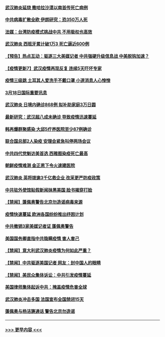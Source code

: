#### [武汉肺炎延烧 撒哈拉沙漠以南首传死亡病例](../pages/prog202/a102802496.md?t=03190031) 
#### [中共病毒扩散全欧 伊朗研究：恐350万人死](../pages/prog202/a102802501.md?t=03190031) 
#### [法媒：台湾防疫模式挑战中共 不用极权也高效](../pages/prog202/a102802506.md?t=03190031) 
#### [武汉肺炎 西班牙累计破1万3 死亡逼近600例](../pages/prog202/a102802452.md?t=03190031) 
#### [【预告】热点互动：驱逐三大美媒记者 中共强硬升级信息战 中美脱钩加速？](../pages/prog202/a102802466.md?t=03190031) 
#### [【疫情更新7】武汉疫情再现反复 连续5天吓坏专家](../pages/prog202/a102801131.md?t=03190031) 
#### [疫情三级跳 土耳其人爱洗手不戴口罩 小道消息人心惶惶](../pages/prog202/a102802247.md?t=03190031) 
#### [3月18日国际重要讯息](../pages/prog202/a102802220.md?t=03190031) 
#### [武汉肺炎 日境内确诊868例 拟补助家庭3万日圆](../pages/prog202/a102802165.md?t=03190031) 
#### [最新研究：武汉超八成未确诊 导致疫情迅速蔓延](../pages/prog202/a102802178.md?t=03190031) 
#### [韩再爆群聚感染 大邱5疗养医院至少87例确诊](../pages/prog202/a102802065.md?t=03190031) 
#### [联合国总部2人染疫 安理会紧急叫停两场会议](../pages/prog202/a102802101.md?t=03190031) 
#### [中共四代党魁访美首选 西雅图染疫死亡最高](../pages/prog202/a102802001.md?t=03190031) 
#### [朝鲜疫情难测 金正恩下令火速建医院](../pages/prog202/a102802030.md?t=03190031) 
#### [武汉肺炎 英将拨逾3千亿救企业 改采更严防疫政策](../pages/prog202/a102802014.md?t=03190031) 
#### [中共驻外使馆贴假新闻抹黑美国 脸书揭穿打脸](../pages/prog202/a102801817.md?t=03190031) 
#### [【禁闻】蓬佩奥警告北京勿造谣病毒来源](../pages/prog202/a102801905.md?t=03190031) 
#### [疫情快速蔓延 欧洲各国纷纷推出纾困计划](../pages/prog202/a102801885.md?t=03190031) 
#### [中共撤销3家美媒记者证 蓬佩奥警告](../pages/prog202/a102801872.md?t=03190031) 
#### [美国国务卿直指中共隐瞒疫情 害人害己](../pages/prog202/a102801874.md?t=03190031) 
#### [【禁闻】意大利武汉肺炎疫情为何如此严重？](../pages/prog202/a102801822.md?t=03190031) 
#### [【禁闻】中共驱逐美国记者 网友：封中国人的眼睛](../pages/prog202/a102801807.md?t=03190031) 
#### [【禁闻】美民众集体诉讼：中共引发疫情蔓延](../pages/prog202/a102801799.md?t=03190031) 
#### [美国律师集体起诉中共：掩盖疫情危害全球](../pages/prog202/a102801671.md?t=03190031) 
#### [武汉肺炎冲击多国 法国宣布全国禁闭15天](../pages/prog202/a102801654.md?t=03190031) 
#### [蓬佩奥与杨洁篪通话 警告北京勿造谣](../pages/prog202/a102801646.md?t=03190031) 

----
#### [ >>> 更早内容 <<< ](../indexes/prog202-earlier.md)
